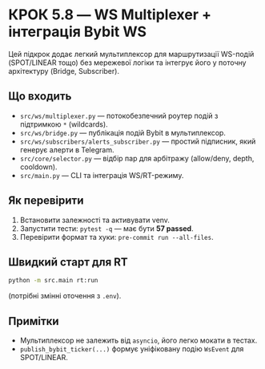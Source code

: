 # КРОК 5.8 — WS Multiplexer + інтеграція Bybit WS

Цей підкрок додає легкий мультиплексор для маршрутизації WS-подій (SPOT/LINEAR тощо) без мережевої логіки
та інтегрує його у поточну архітектуру (Bridge, Subscriber).

## Що входить
- `src/ws/multiplexer.py` — потокобезпечний роутер подій з підтримкою `*` (wildcards).
- `src/ws/bridge.py` — публікація подій Bybit в мультиплексор.
- `src/ws/subscribers/alerts_subscriber.py` — простий підписник, який генерує алерти в Telegram.
- `src/core/selector.py` — відбір пар для арбітражу (allow/deny, depth, cooldown).
- `src/main.py` — CLI та інтеграція WS/RT-режиму.

## Як перевірити
1. Встановити залежності та активувати venv.
2. Запустити тести: `pytest -q` — має бути **57 passed**.
3. Перевірити формат та хуки: `pre-commit run --all-files`.

## Швидкий старт для RT
```bash
python -m src.main rt:run
```
(потрібні змінні оточення з `.env`).

## Примітки
- Мультиплексор не залежить від `asyncio`, його легко мокати в тестах.
- `publish_bybit_ticker(...)` формує уніфіковану подію `WsEvent` для SPOT/LINEAR.
